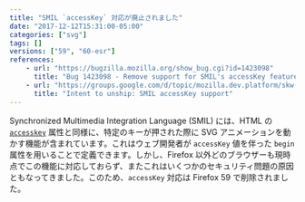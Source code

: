 ```yaml
---
title: "SMIL `accessKey` 対応が廃止されました"
date: "2017-12-12T15:31:00-05:00"
categories: ["svg"]
tags: []
versions: ["59", "60-esr"]
references:
    - url: "https://bugzilla.mozilla.org/show_bug.cgi?id=1423098"
      title: "Bug 1423098 - Remove support for SMIL's accessKey feature"
    - url: "https://groups.google.com/d/topic/mozilla.dev.platform/skw-Yj_Pdjk/discussion"
      title: "Intent to unship: SMIL accessKey support"
---
```

Synchronized Multimedia Integration Language (SMIL) には、HTML の [`accesskey`](https://developer.mozilla.org/docs/Web/HTML/Global_attributes/accesskey) 属性と同様に、特定のキーが押された際に SVG アニメーションを動かす機能が含まれています。これはウェブ開発者が `accessKey` 値を伴った `begin` 属性を用いることで定義できます。しかし、Firefox 以外どのブラウザーも現時点でこの機能に対応しておらず、またこれはいくつかのセキュリティ問題の原因ともなってきました。このため、`accessKey` 対応は Firefox 59 で削除されました。
